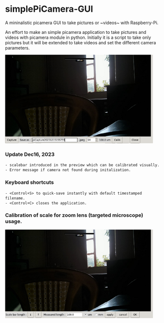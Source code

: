 # simplePiCamera-GUI
A mininalistic picamera GUI to take pictures or ~videos~ with Raspberry-Pi.

An effort to make an simple picamera application to take pictures and videos with picamera module in python. Initially it is a script to take only pictures but it will be extended to take videos and set the different camera parameters.

<img src="/img/GUIscreenshot.png" alt="simplePiCameraGUI screenshot" width="480" />

### Update Dec16, 2023
    - scalebar introduced in the preview which can be calibrated visually.
    - Error message if camera not found during initalization.

### Keyboard shortcuts
    - <Control+S> to quick-save instantly with default timestamped filename.
    - <Control+C> closes the application.

### Calibration of scale for zoom lens (targeted microscope) usage.
<img src="/img/calib_screen.png" alt="calibration screen" width="480" />
